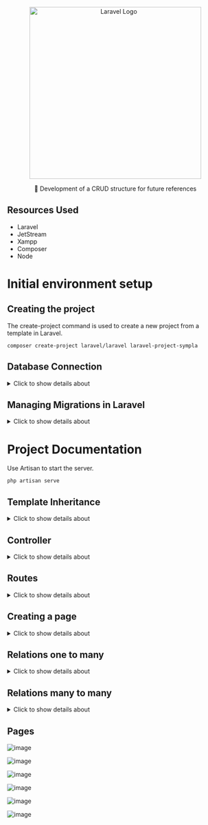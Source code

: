 <p align="center"><a href="https://laravel.com" target="_blank"><img src="https://raw.githubusercontent.com/laravel/art/master/logo-lockup/5%20SVG/2%20CMYK/1%20Full%20Color/laravel-logolockup-cmyk-red.svg" width="400" alt="Laravel Logo"></a></p>

<p align="center">🚀 Development of a CRUD structure for future references</p>

## Resources Used
- Laravel
- JetStream
- Xampp
- Composer
- Node

# Initial environment setup

## Creating the project

The create-project command is used to create a new project from a template in Laravel.

```
composer create-project laravel/laravel laravel-project-sympla
```

## Database Connection

<details>
<summary>Click to show details about </summary>

#### Database Creation:

- Start SQL in XAMPP

- Navigate to http://localhost/phpmyadmin/ to access the database management interface

- Create a new database with the desired name.

#### Database Configuration in Laravel:

- Open the .env file in your Laravel project and locate the DB_DATABASE variable.

- Change the value of this variable to the name of the database created

#### Creating tables in the Database:

Use Artisan to create the database/migrations tables in the Database

```
php artisan migrate
```

## Installing Jetstream for Authentication

#### Installing Jetstream:

Use Composer to add Jetstream to your Laravel project:

```
composer require laravel/jetstream
```

#### Installing Livewire:

Use Artisan to install Jetstream with Livewire support:

```
php artisan jetstream:install livewire
```

#### Creating tables in the Database:

Use Artisan to create the tables generated by Jetstream in the Database

```
php artisan migrate
```

#### Installing Node.js and Resource Compilation:

Install the Node.js dependencies required for the project:

```
npm install
```

Compile the frontend resources with the command:

```
npm run dev
```

</details>

## Managing Migrations in Laravel

<details>
<summary>Click to show details about </summary>

#### Migration Structure:
- up() Method: Defines the operations to be performed when the migration is applied, such as creating a table.
- down() Method: Defines the operations to revert the changes performed by the up() method, such as deleting a table.

#### Creating Migrations:

- Command: php artisan make:migration migration_name
- Example: php artisan make:migration create_products_table
- Description: This command creates a new migration file in the database/migrations folder. Migrations are used to create and modify tables in the database.

#### Run Migrations:
- Command: php artisan migrate
- Description: Applies all pending migrations, creating or modifying tables in the database as defined in the migrations' up() methods.

#### Check Migration Status:
- Command: php artisan migrate:status
- Description: Displays the status of each migration, indicating whether it was applied or not.

#### Update Tables:
- Command: php artisan migrate:fresh
- Description: Removes all tables from the database using the down() method and recreates them using the up() method. Warning: This command will delete all tables from the database.

#### Add Fields:
- Command: php artisan make:migration add_field_to_table
- Example: php artisan make:migration add_category_to_products_table
- Description: Creates a new migration to add fields to an existing table. Use Schema::table to modify existing tables.

#### Apply Changes:
- Command: php artisan migrate
- Description: After creating a migration to add or modify fields, run this command to apply the changes.

#### Undo Changes:
- Command: php artisan migrate:rollback
- Description: Rolls back the last batch of migrations applied.
- Command: php artisan migrate:reset
- Description: Rolls back all applied migrations and re-runs them. Deletes all tables and recreates them from the migrations.

</details>

# Project Documentation

Use Artisan to start the server.

```
php artisan serve
```

## Template Inheritance

<details>
<summary>Click to show details about </summary>

Creation of a folder called layouts inside resources/views, where the main.blade.php file was added. This file serves as a base layout for the pages, containing the @yield('content') directive, which is responsible for rendering the specific content of the pages.

![image](https://github.com/user-attachments/assets/794ffe26-b45d-4ee2-b7ae-325ddef51c32)

- Displaying Errors: The @if ($errors->any()) block checks for any validation errors.

- Displaying Success Messages: The @if(session('msg')) block checks if there is a success message stored in the session.

- Rendering Dynamic Content: The @yield('content') command is used to insert the specific content of each page that extends this layout.

- x-app-layout : This is a Blade component provided by JetStream in Laravel, which implements security settings for authenticated users. To ensure that authentication works correctly during data exchange between the client and the server, it is essential to encapsulate all content intended for @yield within this component.

#### Rendering Content

![image](https://github.com/user-attachments/assets/c01059d3-1694-4958-9212-4a06395d6b54)


#### @extends('layouts.main'):

This command indicates that the current Blade file is extending a main layout called main, which is located in the layouts folder. The layout is usually a basic template that defines the common structure for multiple pages, such as the header, footer, and other sections that are reused across multiple views.

#### @section('content'):

This command defines a content section within the Blade template. The word 'content' is the name of the section. In the main layout (layouts.main), there is a @yield('content') command, which is where the content defined in this section will be inserted.


![image](https://github.com/user-attachments/assets/78f3ab9a-b831-45a2-a7b2-c1d8593821d2)


</details>

## Controller

<details>
<summary>Click to show details about </summary>

#### Creating a Controller:

To create a new controller in Laravel, use the Artisan command:

```
php artisan make:controller EventController
```
The name EventController is chosen to represent a controller that will manage actions related to events. By default, the index action inside the controller is configured to return the welcome view.

#### Using the Controller in Routes:

To use the controller in a route, first import it in the routes file:

```
use App\Http\Controllers\EventController;
```
Then, configure the route to use the specified controller action:

```
Route::get('/', [EventController::class, 'index']);
```

In this example, the '/' route is configured to call the index action of the EventController. Thus, when accessing the URL associated with the route, Laravel will direct the request to the controller's index action, which will be responsible for processing the request and returning the appropriate response.

#### Actions

- index(): Retrieves and displays all events or filters events based on a search term. Displays these events in the welcome view.

- create(): Returns the events.create view, where the user can create a new event.

- store(Request $request): Validates and stores a new event based on the form data. If there is an image, it is saved and associated with the event. The event is then saved to the database and the user is redirected to the home page with a success message.

- show($id): Displays the details of a specific event, including whether the current user is participating in the event. Returns the events.show view.

- dashboard(): Displays the user's dashboard, showing their events and events they are participating in.

- destroy($id): Deletes a specific event from the database and redirects to the dashboard with a success message.

- edit($id): Displays the events.edit view to edit a specific event, but only if the current user is the owner of the event.

- update(Request $request): Updates a specific event based on the form data. If a new image is uploaded, it replaces the old image. The event is updated in the database and the user is redirected to the dashboard with a success message.

- joinEvent($id): Adds the current user as an attendee of a specific event and redirects to the dashboard with a confirmation message.

- leaveEvent($id): Removes the current user as an attendee of a specific event and redirects to the dashboard with a success message.

</details>

## Routes

<details>
<summary>Click to show details about </summary>

![image](https://github.com/user-attachments/assets/4dedb597-6f39-4d84-85c9-fd42e3c36a14)

#### Route::get('/dashboard', ...:

- Defines an HTTP GET route for the path /dashboard. This means that when a user accesses the URL example.com/dashboard, this route will be triggered.

#### [EventController::class, 'dashboard']:

- Specifies the controller and method that should be called when the /dashboard route is accessed.

- EventController::class refers to the EventController class, and 'dashboard' is the method within that controller that will be executed to handle the request.

![image](https://github.com/user-attachments/assets/7bd6f7da-bbb7-4b6a-81de-b5415a718ac4)

Returning the view located at events/dashboard.blade.php

#### ->name('events.dashboard'):

- Gives the route a name, in this case 'events.dashboard'. This allows you to reference this route more conveniently in other parts of your code, such as when generating URLs or redirecting users.

![image](https://github.com/user-attachments/assets/3e6bbc13-17b8-4857-b9f3-b38d0304fce5)

#### Route::get('/dashboard', [EventController::class, 'dashboard'])->name('events.dashboard');

- Description: Displays the dashboard, usually used to show an overview of events or related data.
- HTTP method: GET
- Name: events.dashboard

#### Route::get('/events/create', [EventController::class, 'create'])->name('events.create');

- Description: Displays a form to create a new event.
- HTTP Method: GET
- Name: events.create

#### Route::get('/events/{id}', [EventController::class, 'show'])->name('events.show');

- Description: Displays the details of a specific event, identified by the ID provided in the URL.
- HTTP Method: GET
- Name: events.show

#### Route::get('/events/edit/{id}', [EventController::class, 'edit'])->name('events.edit');

- Description: Displays a form to edit an existing event, identified by the ID provided in the URL.
- HTTP Method: GET
- Name: events.edit

#### Route::put('/events/update/{id}', [EventController::class, 'update'])->name('events.update');

- Description: Updates the data of an existing event based on the information submitted in the form and the ID provided in the URL.
- HTTP Method: PUT
- Name: events.update

#### Route::post('/events', [EventController::class, 'store'])->name('events.store');

- Description: Stores a new event in the database based on the information submitted in the form.
- HTTP Method: POST
- Name: events.store

#### Route::delete('/events/{id}', [EventController::class, 'destroy'])->name('events.destroy');

- Description: Removes an existing event from the database based on the ID provided in the URL. - HTTP Method: DELETE
- Name: events.destroy

#### Route::post('/events/join/{id}', [EventController::class, 'joinEvent'])->name('events.joinEvent');

- Description: Allows a user to subscribe to or join a specific event identified by ID.
- HTTP Method: POST
- Name: events.joinEvent

#### Route::delete('/events/leave/{id}', [EventController::class, 'leaveEvent'])->name('events.leaveEvent');

- Description: Allows a user to leave or leave a specific event identified by ID.
- HTTP Method: DELETE
- Name: events.leaveEvent

</details>

## Creating a page

<details>
<summary>Click to show details about </summary>


#### Creating the Dashboard Component:

Create a Blade component called dashboard.blade.php in the resources/views/events folder to define the layout and content of the dashboard:

```
<!-- resources/views/events/dashboard.blade.php -->
@extends('layouts.app')

@section('content')
<h1>Dashboard</h1>
<!-- Dashboard content -->
@endsection

```

#### Adding the Function to the Controller:

In the EventController, add a dashboard method to handle the dashboard logic and visualization:

```
public function dashboard()
{
// Logic for the dashboard
return view('events.dashboard', ['events' => $events, 'eventsasparticipant' => $eventsAsParticipant]); }
```

#### Changing the Route:

Add a new route for the dashboard in the routes file (web.php), which points to a method called dashboard in the EventController. The route name is defined as events.dashboard:

```
Route::get('/dashboard', [EventController::class, 'dashboard'])->name('events.dashboard');

```

#### Changing Links:

Update the links in your application to use the new route named events.dashboard. This may involve updating links in your Blade components or other parts of your code:

```
<a href="{{ route('events.dashboard') }}">Dashboard</a>
```


</details>

## Relations one to many

<details>
<summary>Click to show details about</summary>

#### Creating the Migration:

To add a user_id column to the events table, use the Artisan command:

```
php artisan make:migration add_user_id_to_events_table
```

This command creates a migration file where you can define the necessary changes in the table.

![image](https://github.com/user-attachments/assets/c7a786cd-86c6-411a-a137-24bac851acc0)

#### Change the Event Model:

In the Event model, add a function to define the relationship with the User model. The singular user function indicates that the Event belongs to a single User, creating a foreign key relationship:

![image](https://github.com/user-attachments/assets/6d0dd7df-72d3-4dd6-8aaf-8e1c72377cb7)

#### Change to the User model:

In the User model, add a function to define the relationship with the Event model. The plural events function indicates that the User can have many Events, creating a foreign key relationship:

![image](https://github.com/user-attachments/assets/b959db41-160b-446d-a803-1be9bd628c37)

These changes establish the relationship between the Event and User models, where an event belongs to a user and a user can have many associated events.

</details>


## Relations many to many

<details>
<summary>Click to show details about </summary>

#### Creating the Relationship Table:

To establish a many-to-many relationship between Event and User, you need to create an intermediate table, for example, event_user, which will have two foreign key columns: event_id and user_id.
Run the artisan command to generate a new migration for this table.
```
php artisan make:migration create_event_user_table
```

![image](https://github.com/user-attachments/assets/7654db4b-dad9-4140-8fdb-6f464b3b4db1)

Then, apply the migration with php artisan migrate.

```
php artisan migrate
```

#### Defining the Relationship in the Models:

In the Event model, add a method to define the relationship with User. This is usually done with the belongsToMany method:

![image](https://github.com/user-attachments/assets/e59021db-22e9-42e8-a613-262a3cfce853)

In the User model, add a similar method to define the relationship with Event:

![image](https://github.com/user-attachments/assets/9067f710-f18c-406e-a11a-8078031dd60e)

#### Relationship Handling:

To associate users with events, you can implement functionality such as an RSVP button. When a user clicks the button, a record is created in the event_user table associating the user_id with the event_id.

This can be done through a route and controller that receives the request and updates the intermediate table with the appropriate IDs.
This creates a many-to-many relationship between Event and User, allowing each Event to have many Users and each User to participate in many Events.

</details>

## Pages

![image](https://github.com/user-attachments/assets/68cead34-9a1c-4ba2-84fc-0492a34d744c)

![image](https://github.com/user-attachments/assets/191c6400-aa4a-42c5-9835-3e4b01e1171d)

![image](https://github.com/user-attachments/assets/43bca8e7-aaac-4267-a7c0-1fe7a0919f2e)

![image](https://github.com/user-attachments/assets/1f5b5c86-e197-4de0-9962-3f90d5995675)

![image](https://github.com/user-attachments/assets/87e4bdd2-6409-4246-af06-2a9194402176)

![image](https://github.com/user-attachments/assets/9f23826c-9d55-4bd4-bea2-09c6a43aee3e)


